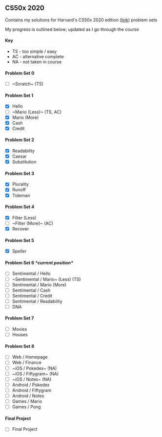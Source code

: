 ## CS50x 2020

Contains my solutions for Harvard's CS50x 2020 edition ([link](https://cs50.harvard.edu/x/2020/)) problem sets

My progress is outlined below; updated as I go through the course

#### Key
- TS - too simple / easy
- AC - alternative complete
- NA - not taken in course

#### Problem Set 0
- [ ] ~Scratch~ (TS)

#### Problem Set 1

- [x] Hello
- [ ] ~Mario (Less)~ (TS, AC)
- [x] Mario (More)
- [x] Cash
- [x] Credit

#### Problem Set 2

- [x] Readability
- [x] Caesar
- [x] Substitution

#### Problem Set 3

- [x] Plurality
- [x] Runoff
- [x] Tideman

#### Problem Set 4

- [x] Filter (Less)
- [ ] ~Filter (More)~ (AC)
- [x] Recover

#### Problem Set 5

- [x] Speller

#### Problem Set 6 *\*current position\**

- [ ] Sentimental / Hello
- [ ] ~Sentimental / Mario~ (Less) (TS)
- [ ] Sentimental / Mario (More)
- [ ] Sentimental / Cash
- [ ] Sentimental / Credit
- [ ] Sentimental / Readability
- [ ] DNA

#### Problem Set 7

- [ ] Movies
- [ ] Houses

#### Problem Set 8

- [ ] Web / Homepage
- [ ] Web / Finance
- [ ] ~iOS / Pokedex~ (NA)
- [ ] ~iOS / Fiftygram~ (NA)
- [ ] ~iOS / Notes~ (NA)
- [ ] Android / Pokedex
- [ ] Android / Fiftygram
- [ ] Android / Notes
- [ ] Games / Mario
- [ ] Games / Pong

#### Final Project

- [ ] Final Project
